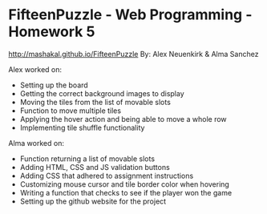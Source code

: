 # FifteenPuzzle - Web Programming - Homework 5
http://mashakal.github.io/FifteenPuzzle 
By: Alex Neuenkirk & Alma Sanchez

Alex worked on:
  * Setting up the board
  * Getting the correct background images to display 
  * Moving the tiles from the list of movable slots 
  * Function to move multiple tiles
  * Applying the hover action and being able to move a whole row
  * Implementing tile shuffle functionality

Alma worked on:
  * Function returning a list of movable slots
  * Adding HTML, CSS and JS validation buttons
  * Adding CSS that adhered to assignment instructions
  * Customizing mouse cursor and tile border color when hovering
  * Writing a function that checks to see if the player won the game
  * Setting up the github website for the project
